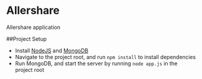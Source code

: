Allershare
==========

Allershare application

##Project Setup
- Install <a href="http://nodejs.org/dist/v0.10.28/x64/node-v0.10.28-x64.msi">NodeJS</a> and <a href="https://fastdl.mongodb.org/win32/mongodb-win32-x86_64-2008plus-2.6.1.msi">MongoDB<a/>
- Navigate to the project root, and run `npm install` to install dependencies
- Run MongoDB, and start the server by running `node app.js` in the project root
